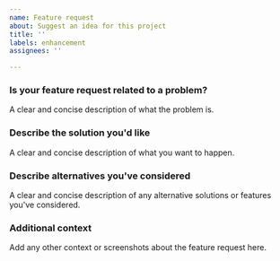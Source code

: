 ```yaml
---
name: Feature request
about: Suggest an idea for this project
title: ''
labels: enhancement
assignees: ''

---
```


### Is your feature request related to a problem?

A clear and concise description of what the problem is.

### Describe the solution you'd like

A clear and concise description of what you want to happen.

### Describe alternatives you've considered

A clear and concise description of any alternative solutions or features you've considered.

### Additional context

Add any other context or screenshots about the feature request here.
